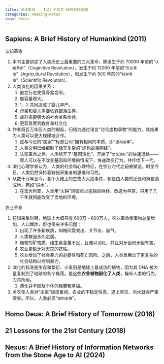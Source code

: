 ```yaml
---
title: 阅读笔记 - 【以】尤瓦尔·赫拉利四部曲
categories: Reading-Notes
tags: Notes
---
```


##  Sapiens: A Brief History of Humankind (2011)

认知革命
1. 本书主要讲述了人类历史上最重要的三大革命，即发生于约 70000 年前的“`认知革命`”（Coginitive Revolution），发生于约 12000 年前的“`农业革命`”（Agricultural Revolution），和发生于约 500 年前的“`科学革命`”（Scientific Revolutoin）。
2. 人类演化的因果关系：
   1. 直立行走使得骨盆变窄。
   2. 脑容量增大。
   3. 1、2 共同造成了婴儿早产。
   4. 母亲和婴儿需要依靠部落生存。
   5. 族群需要强大的社会关系维持。
   6. 更容易受到教育和社会化
3. 作者将百万年前人类的崛起，归结为通过语言“讨论虚构事物”的能力，其结果为人类可以更大规模地合作。
   1. 这与今日的“国家”“标志公司”拥有相同的本质，即“`虚构故事`”。
   2. 人类文明已经编制了极其复杂的“虚构故事网络”。
   3. 认知革命之后，人类绕开了“基因演化”，开始了“`文化演化`”的快速道路——智人可以在不改变基因和环境的情况下，快速改变行为，并传给下一代。
4. 演化心理学者认为，人类的社会和心理特征，在农业时代之前被塑造。时至今日，人类仍然保持着狩猎采集者的思维和习性。
5. 从数十万年至今，各个大陆上的生物大灭绝事件，都是由人类的迁徙和狩猎造成地，宛如“洪水”。
   1. 在澳大利亚，人类用“火耕”烧毁难以逾越的树林，改造为平原，只用了几千年就彻底改变了当地的环境。

农业革命
1. 狩猎采集时期，地球上大概只有 600万 - 800万人，农业革命使事物总量增加，人口爆炸，但也带来许多问题：
   1. 出现了许多新疾病，如椎间盘突出、关节炎、疝气。
   2. 人类被迫永久定居。
   3. 植物的矿物质、维生素含量不足，且难以消化，并且对牙齿和牙龈有害。
   4. 农业更缺乏对天灾的抗性。
   5. 农业增加了社会暴力的必要性和死亡风险。之后，人类发展出了更复杂的社会结构以控制暴力。
2. 演化的标准是生存和繁衍，小麦则是地球上最成功的植物，因为其 DNA 被大量复制到了地球的各个角落。是这些**农业植物驯化了人类**，操纵人类的行为，为其所用。
   1. 演化并不顾及个体的痛苦和幸福。
3. 务农使人类对“未来”极度重视。农业的不稳定性高，遇上旱灾、洪水就会严重受害。所以，人类必须“`囤积余粮`”。

## Homo Deus: A Brief History of Tomorrow (2016)

## 21 Lessons for the 21st Century (2018)

## Nexus: A Brief History of Information Networks from the Stone Age to AI (2024)